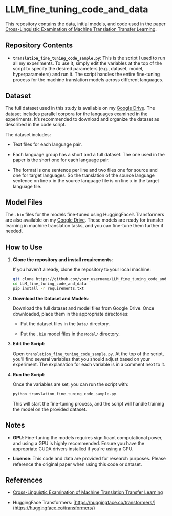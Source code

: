# LLM_fine_tuning_code_and_data

This repository contains the data, initial models, and code used in the paper [Cross-Linguistic Examination of Machine Translation Transfer Learning](https://arxiv.org/abs/2501.00045).


## Repository Contents

- **`translation_fine_tuning_code_sample.py`**: This is the script I used to run all my experiments. To use it, simply edit the variables at the top of the script to specify the desired parameters (e.g., dataset, model, hyperparameters) and run it. The script handles the entire fine-tuning process for the machine translation models across different languages.


## Dataset

The full dataset used in this study is available on my [Google Drive](https://drive.google.com/drive/folders/1HsSEtnXS6BySklBNf3yiSPeFVlddnGAn?usp=sharing). The dataset includes parallel corpora for the languages examined in the experiments. It’s recommended to download and organize the dataset as described in the code script.

The dataset includes:

- Text files for each language pair.

- Each language group has a short and a full dataset. The one used in the paper is the short one for each language pair. 

- The format is one sentence per line and two files one for source and one for target languages. So the translation of the source language sentence on line x in the source language file is on line x in the target language file. 


## Model Files

The `.bin` files for the models fine-tuned using HuggingFace’s Transformers are also available on my [Google Drive](https://drive.google.com/drive/folders/1xB5TldtNGFoEWf4-_ab94o4RygVgUdLh?usp=sharing). These models are ready for transfer learning in machine translation tasks, and you can fine-tune them further if needed.


## How to Use

1. **Clone the repository and install requirements**:

   If you haven’t already, clone the repository to your local machine:

   ```bash
   git clone https://github.com/your_username/LLM_fine_tuning_code_and_data.git
   cd LLM_fine_tuning_code_and_data
   pip install -r requirements.txt


2. **Download the Dataset and Models**:

   Download the full dataset and model files from Google Drive. Once downloaded, place them in the appropriate directories:

   - Put the dataset files in the `Data/` directory.

   - Put the `.bin` model files in the `Model/` directory.


3. **Edit the Script**:

   Open `translation_fine_tuning_code_sample.py`. At the top of the script, you’ll find several variables that you should adjust based on your experiment. The explanation for each variable is in a comment next to it. 

4. **Run the Script**:

   Once the variables are set, you can run the script with:

   ```bash
   python translation_fine_tuning_code_sample.py
   ```

   This will start the fine-tuning process, and the script will handle training the model on the provided dataset.

## Notes

- **GPU**: Fine-tuning the models requires significant computational power, and using a GPU is highly recommended. Ensure you have the appropriate CUDA drivers installed if you're using a GPU.

- **License**: This code and data are provided for research purposes. Please reference the original paper when using this code or dataset.

## References

- [Cross-Linguistic Examination of Machine Translation Transfer Learning](https://arxiv.org/abs/2501.00045)  

- HuggingFace Transformers: [https://huggingface.co/transformers/](https://huggingface.co/transformers/)
